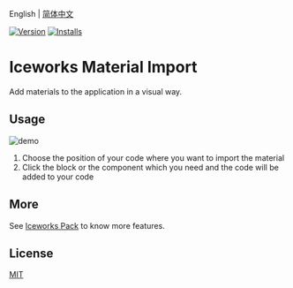 English | [简体中文](./README.md)

[![Version](https://vsmarketplacebadge.apphb.com/version/iceworks-team.iceworks-material-import.svg)](https://marketplace.visualstudio.com/items?itemName=iceworks-team.iceworks-material-import)
[![Installs](https://vsmarketplacebadge.apphb.com/installs-short/iceworks-team.iceworks-material-import.svg)](https://marketplace.visualstudio.com/items?itemName=iceworks-team.iceworks-material-import)

# Iceworks Material Import

Add materials to the application in a visual way.

## Usage

![demo](https://user-images.githubusercontent.com/56879942/87401390-a63a1700-c5ec-11ea-91a6-f7d81ac5fd77.gif)

1. Choose the position of your code where you want to import the material
2. Click the block or the component which you need and the code will be added to your code

## More

See [Iceworks Pack](https://marketplace.visualstudio.com/items?itemName=iceworks-team.iceworks) to know more features.

## License

[MIT](https://github.com/ice-lab/iceworks/blob/master/LICENSE)
